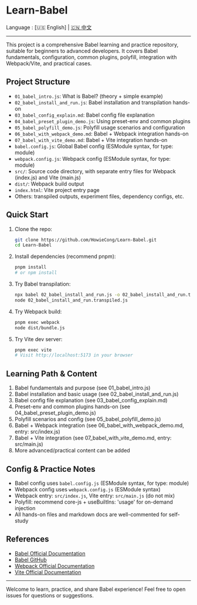 # Learn-Babel

Language : [🇺🇸 English] | [🇨🇳 中文](./README-zh.md)

---

This project is a comprehensive Babel learning and practice repository, suitable for beginners to advanced developers. It covers Babel fundamentals, configuration, common plugins, polyfill, integration with Webpack/Vite, and practical cases.

## Project Structure

- `01_babel_intro.js`: What is Babel? (theory + simple example)
- `02_babel_install_and_run.js`: Babel installation and transpilation hands-on
- `03_babel_config_explain.md`: Babel config file explanation
- `04_babel_preset_plugin_demo.js`: Using preset-env and common plugins
- `05_babel_polyfill_demo.js`: Polyfill usage scenarios and configuration
- `06_babel_with_webpack_demo.md`: Babel + Webpack integration hands-on
- `07_babel_with_vite_demo.md`: Babel + Vite integration hands-on
- `babel.config.js`: Global Babel config (ESModule syntax, for type: module)
- `webpack.config.js`: Webpack config (ESModule syntax, for type: module)
- `src/`: Source code directory, with separate entry files for Webpack (index.js) and Vite (main.js)
- `dist/`: Webpack build output
- `index.html`: Vite project entry page
- Others: transpiled outputs, experiment files, dependency configs, etc.

## Quick Start

1. Clone the repo:
   ```bash
   git clone https://github.com/HowieCong/Learn-Babel.git
   cd Learn-Babel
   ```
2. Install dependencies (recommend pnpm):
   ```bash
   pnpm install
   # or npm install
   ```
3. Try Babel transpilation:
   ```bash
   npx babel 02_babel_install_and_run.js -o 02_babel_install_and_run.transpiled.js
   node 02_babel_install_and_run.transpiled.js
   ```
4. Try Webpack build:
   ```bash
   pnpm exec webpack
   node dist/bundle.js
   ```
5. Try Vite dev server:
   ```bash
   pnpm exec vite
   # Visit http://localhost:5173 in your browser
   ```

## Learning Path & Content

1. Babel fundamentals and purpose (see 01_babel_intro.js)
2. Babel installation and basic usage (see 02_babel_install_and_run.js)
3. Babel config file explanation (see 03_babel_config_explain.md)
4. Preset-env and common plugins hands-on (see 04_babel_preset_plugin_demo.js)
5. Polyfill scenarios and config (see 05_babel_polyfill_demo.js)
6. Babel + Webpack integration (see 06_babel_with_webpack_demo.md, entry: src/index.js)
7. Babel + Vite integration (see 07_babel_with_vite_demo.md, entry: src/main.js)
8. More advanced/practical content can be added

## Config & Practice Notes

- Babel config uses `babel.config.js` (ESModule syntax, for type: module)
- Webpack config uses `webpack.config.js` (ESModule syntax)
- Webpack entry: `src/index.js`, Vite entry: `src/main.js` (do not mix)
- Polyfill: recommend core-js + useBuiltIns: 'usage' for on-demand injection
- All hands-on files and markdown docs are well-commented for self-study

## References

- [Babel Official Documentation](https://babeljs.io/docs/en/)
- [Babel GitHub](https://github.com/babel/babel)
- [Webpack Official Documentation](https://webpack.js.org/)
- [Vite Official Documentation](https://vitejs.dev/)

---

Welcome to learn, practice, and share Babel experience! Feel free to open issues for questions or suggestions.

